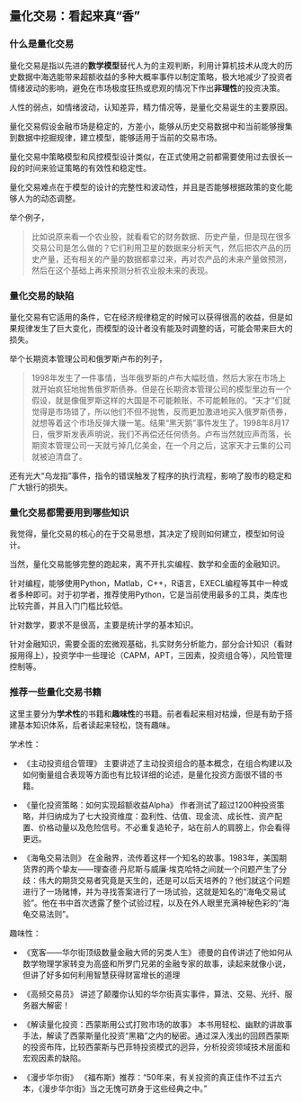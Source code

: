 ## 量化交易：看起来真“香”

### 什么是量化交易

量化交易是指以先进的**数学模型**替代人为的主观判断，利用计算机技术从庞大的历史数据中海选能带来超额收益的多种大概率事件以制定策略，极大地减少了投资者情绪波动的影响，避免在市场极度狂热或悲观的情况下作出**非理性**的投资决策。

人性的弱点，如情绪波动，认知差异，精力情况等，是量化交易诞生的主要原因。

量化交易假设金融市场是稳定的，方差小，能够从历史交易数据中和当前能够搜集到数据中挖掘规律，建立模型，能够适用于当前的交易市场。

量化交易中策略模型和风控模型设计类似，在正式使用之前都需要使用过去很长一段的时间来验证策略的有效性和稳定性。

量化交易难点在于模型的设计的完整性和波动性，并且是否能够根据政策的变化能够人为的动态调整。

举个例子，
> 比如说原来看一个农业股，就看看它的财务数据、历史产量，但是现在很多交易公司是怎么做的？它们利用卫星的数据来分析天气，然后把农产品的历史产量，还有相关的产量的数据都拿过来，再对农产品的未来产量做预测，然后在这个基础上再来预测分析农业股未来的表现。

### 量化交易的缺陷

量化交易有它适用的条件，它在经济规律稳定的时候可以获得很高的收益，但是如果规律发生了巨大变化，而模型的设计者没有能及时调整的话，可能会带来巨大的损失。

举个长期资本管理公司和俄罗斯卢布的列子，
> 1998年发生了一件事情，当年俄罗斯的卢布大幅贬值，然后大家在市场上就开始疯狂地抛售俄罗斯债券。但是在长期资本管理公司的模型里边有一个假设，就是像俄罗斯这样的大国是不可能赖账，不可能赖账的。“天才”们就觉得是市场错了，所以他们不但不抛售，反而更加激进地买入俄罗斯债券，就想等着这个市场反弹大赚一笔。结果“黑天鹅”事件发生了。1998年8月17日，俄罗斯发表声明说，我们不再偿还任何债务。卢布当然就应声而落，长期资本管理公司一天就亏掉几亿美金，在一个月之后，这家天才云集的公司就被迫清盘了。

还有光大“乌龙指”事件，指令的错误触发了程序的执行流程，影响了股市的稳定和广大银行的损失。

### 量化交易都需要用到哪些知识

我觉得，量化交易的核心的在于交易思想，其决定了规则如何建立，模型如何设计。

当然，量化交易能够完整的跑起来，离不开扎实编程、数学和全面的金融知识。

针对编程，能够使用Python，Matlab，C++，R语言，EXECL编程等其中一种或者多种即可。对于初学者，推荐使用Python，它是当前使用最多的工具，类库也比较完善，并且入门门槛比较低。

针对数学，要求不是很高，主要是统计学的基本知识。

针对金融知识，需要全面的宏微观基础，扎实财务分析能力，部分会计知识（看财报用得上），投资学中一些理论（CAPM，APT，三因素，投资组合等），风险管理控制等。

### 推荐一些量化交易书籍

这里主要分为**学术性**的书籍和**趣味性**的书籍。前者看起来相对枯燥，但是有助于搭建基本知识体系，后者读起来轻松，饶有趣味。

学术性：

* 《主动投资组合管理》
主要讲述了主动投资组合的基本概念，在组合构建以及如何衡量组合表现等方面也有比较详细的论述，是量化投资方面很不错的书籍。

* 《量化投资策略：如何实现超额收益Alpha》
作者测试了超过1200种投资策略，并归纳成为了七大投资维度：盈利性、估值、现金流、成长性、资产配置、价格动量以及危险信号。不必重复造轮子，站在前人的肩膀上，你会看得更远。

* 《海龟交易法则》
在金融界，流传着这样一个知名的故事。1983年，美国期货界的两个挚友——理查德·丹尼斯与威廉·埃克哈特之间就一个问题产生了分歧：伟大的期货交易者究竟是天生的，还是可以后天培养的？他们就这个问题进行了一场赌博，并为寻找答案进行了一场试验，这就是知名的“海龟交易试验”。他在书中首次透露了整个试验过程，以及在外人眼里充满神秘色彩的“海龟交易法则”。

趣味性：

* 《宽客——华尔街顶级数量金融大师的另类人生》
德曼的自传讲述了他如何从数学物理学家转变为高盛和所罗门兄弟的金融专家的故事，读起来就像小说，但讲了好多如何利用智慧获得财富增长的道理

* 《高频交易员》
讲述了颠覆你认知的华尔街真实事件，算法、交易、光纤、服务器大解密！

* 《解读量化投资：西蒙斯用公式打败市场的故事》
本书用轻松、幽默的讲故事手法，解读了西蒙斯量化投资“黑箱”之内的秘密。通过深入浅出的回顾西蒙斯的投资布阵，比较西蒙斯与巴菲特投资模式的迥异，分析投资领域技术层面和宏观因素的缺陷。

* 《漫步华尔街》
《福布斯》推荐：“50年来，有关投资的真正佳作不过五六本，《漫步华尔街》当之无愧可跻身于这些经典之中。”

